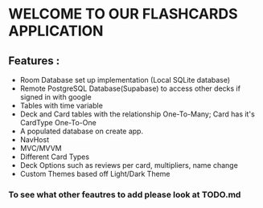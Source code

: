 # WELCOME TO OUR FLASHCARDS APPLICATION
## Features : 
- Room Database set up implementation (Local SQLite database)
- Remote PostgreSQL Database(Supabase) to access other decks if signed in with google
- Tables with time variable
- Deck and Card tables with the relationship One-To-Many; Card has it's CardType One-To-One
- A populated database on create app.
- NavHost
- MVC/MVVM
- Different Card Types
- Deck Options such as reviews per card, multipliers, name change
- Custom Themes based off Light/Dark Theme
### To see what other feautres to add please look at TODO.md



